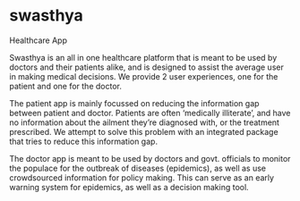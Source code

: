 # swasthya
Healthcare App

Swasthya is an all in one healthcare platform that is meant to be used by doctors and their patients alike, and is designed to assist the average user in making medical decisions. We provide 2 user experiences, one for the patient and one for the doctor.

The patient app is mainly focussed on reducing the information gap between patient and doctor. Patients are often ‘medically illiterate’, and have no information about the ailment they’re diagnosed with, or the treatment prescribed. We attempt to solve this problem with an integrated package that tries to reduce this information gap.

The doctor app is meant to be used by doctors and govt. officials to monitor the populace for the outbreak of diseases (epidemics), as well as use crowdsourced information for policy making. This can serve as an early warning system for epidemics, as well as a decision making tool.
